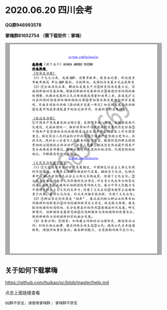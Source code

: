 # 2020.06.20 四川会考

**QQ群946993578**

**掌嗨群81652754 （需下载软件：掌嗨）**

![](/zz.png)

## 关于如何下载掌嗨
https://github.com/huikao/sc/blob/master/help.md

点击上面链接查看

`QQ群不安全，请使用掌嗨群；`
`掌嗨群不禁言`